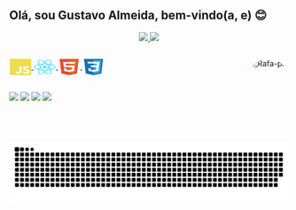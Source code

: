 ## Olá, sou Gustavo Almeida, bem-vindo(a, e) 😊

<div align="center">
  <a href="https://github.com/12Gustavo21">
  <img height="180em" src="https://github-readme-stats.vercel.app/api?username=12Gustavo21&show_icons=true&theme=codeSTACKr&include_all_commits=true&count_private=true"/>
  <img height="180em" src="https://github-readme-stats.vercel.app/api/top-langs/?username=12Gustavo21&layout=compact&langs_count=7&theme=codeSTACKr"/>
</div>

##

<img align="center" alt="Gus-Js" height="30" width="40" src="https://raw.githubusercontent.com/devicons/devicon/master/icons/javascript/javascript-plain.svg">
<img align="center" alt="Gus-React" height="30" width="40" src="https://raw.githubusercontent.com/devicons/devicon/master/icons/react/react-original.svg">
<img align="center" alt="Gus-HTML" height="30" width="40" src="https://raw.githubusercontent.com/devicons/devicon/master/icons/html5/html5-original.svg">
<img align="center" alt="Gus-CSS" height="30" width="40" src="https://raw.githubusercontent.com/devicons/devicon/master/icons/css3/css3-original.svg">
<img align="right" alt="Rafa-pic" height="150" style="border-radius:50px;" src="https://cdn.discordapp.com/attachments/1000858323026989078/1000858520243142777/my.png?width=676&height=676">

##
 
<div> 
  <a href="https://instagram.com/gustavo_almeida092" target="_blank"><img src="https://img.shields.io/badge/-Instagram-%23E4405F?style=for-the-badge&logo=instagram&logoColor=white" target="_blank"></a>
 <a href="https://discord.gg/tGAybxs5kv" target="_blank"><img src="https://img.shields.io/badge/Discord-7289DA?style=for-the-badge&logo=discord&logoColor=white" target="_blank"></a> 
  <a href = "mailto:gustavo927318@gmail.com"><img src="https://img.shields.io/badge/-Gmail-%23333?style=for-the-badge&logo=gmail&logoColor=white" target="_blank"></a>
  <a href="https://www.linkedin.com/in/rafaella-ballerini-45875016a" target="_blank"><img src="https://img.shields.io/badge/-LinkedIn-%230077B5?style=for-the-badge&logo=linkedin&logoColor=white" target="_blank"></a> 
 
  ![Snake animation](https://github.com/12Gustavo21/12Gustavo21/blob/output/github-contribution-grid-snake.svg)
 
</div>
